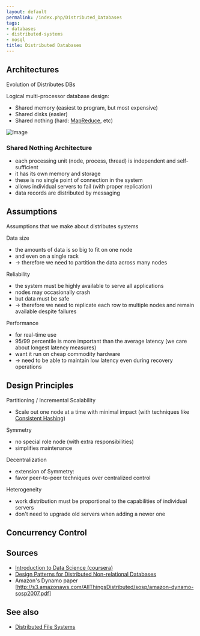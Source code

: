 ```yaml
---
layout: default
permalink: /index.php/Distributed_Databases
tags:
- databases
- distributed-systems
- nosql
title: Distributed Databases
---
```

## Architectures
Evolution of Distributes DBs 

Logical multi-processor database design:

- Shared memory (easiest to program, but most expensive)
- Shared disks (easier)
- Shared nothing (hard: [MapReduce](MapReduce), etc)

<img src="https://raw.github.com/alexeygrigorev/ulb-adb-project-couchbd/master/report/images/parallel-arhitectures.png" alt="Image">

### Shared Nothing Architecture
- each processing unit (node, process, thread) is independent and self-sufficient
- it has its own memory and storage
- these is no single point of connection in the system
- allows individual servers to fail (with proper replication)
- data records are distributed by messaging



## Assumptions
Assumptions that we make about distributes systems

Data size
- the amounts of data is so big to fit on one node
- and even on a single rack
- $\to$ therefore we need to partition the data across many nodes

Reliability 
- the system must be highly available to serve all applications 
- nodes may occasionally crash 
- but data must be safe 
- $\to$ therefore we need to replicate each row to multiple nodes and remain available despite failures 

Performance 
- for real-time use
- 95/99 percentile is more important than the average latency (we care about longest latency measures)
- want it run on cheap commodity hardware
- $\to$ need to be able to maintain low latency even during recovery operations



## Design Principles
Partitioning / Incremental Scalability
- Scale out one node at a time with minimal impact (with techniques like [Consistent Hashing](Consistent_Hashing))

Symmetry
- no special role node (with extra responsibilities)
- simplifies maintenance

Decentralization
- extension of Symmetry:
- favor peer-to-peer techniques over centralized control

Heterogeneity
- work distribution must be proportional to the capabilities of individual servers 
- don't need to upgrade old servers when adding a newer one

## Concurrency Control
<!-- Main: Concurrency Control -->
## Sources
- [Introduction to Data Science (coursera)](Introduction_to_Data_Science_(coursera))
- [Design Patterns for Distributed Non-relational Databases](http://www.slideshare.net/guestdfd1ec/design-patterns-for-distributed-nonrelational-databases)
- Amazon's Dynamo paper [http://s3.amazonaws.com/AllThingsDistributed/sosp/amazon-dynamo-sosp2007.pdf]


## See also
- [Distributed File Systems](Distributed_File_Systems)
